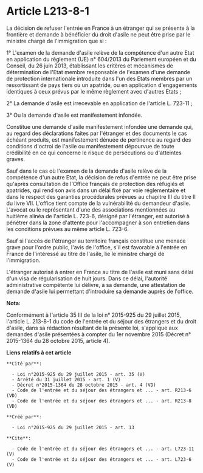 # Article L213-8-1

La décision de refuser l'entrée en France à un étranger qui se présente à la frontière et demande à bénéficier du droit
d'asile ne peut être prise par le ministre chargé de l'immigration que si : 

1° L'examen de la demande d'asile relève de la compétence d'un autre Etat en application du règlement (UE) n° 604/2013 du
Parlement européen et du Conseil, du 26 juin 2013, établissant les critères et mécanismes de détermination de l'Etat membre
responsable de l'examen d'une demande de protection internationale introduite dans l'un des Etats membres par un
ressortissant de pays tiers ou un apatride, ou en application d'engagements identiques à ceux prévus par le même règlement
avec d'autres Etats ; 

2° La demande d'asile est irrecevable en application de l'article L. 723-11 ; 

3° Ou la demande d'asile est manifestement infondée. 

Constitue une demande d'asile manifestement infondée une demande qui, au regard des déclarations faites par l'étranger et des
documents le cas échéant produits, est manifestement dénuée de pertinence au regard des conditions d'octroi de l'asile ou
manifestement dépourvue de toute crédibilité en ce qui concerne le risque de persécutions ou d'atteintes graves. 

Sauf dans le cas où l'examen de la demande d'asile relève de la compétence d'un autre Etat, la décision de refus d'entrée ne
peut être prise qu'après consultation de l'Office français de protection des réfugiés et apatrides, qui rend son avis dans un
délai fixé par voie réglementaire et dans le respect des garanties procédurales prévues au chapitre III du titre II du livre
VII. L'office tient compte de la vulnérabilité du demandeur d'asile. L'avocat ou le représentant d'une des associations
mentionnées au huitième alinéa de l'article L. 723-6, désigné par l'étranger, est autorisé à pénétrer dans la zone d'attente
pour l'accompagner à son entretien dans les conditions prévues au même article L. 723-6. 

Sauf si l'accès de l'étranger au territoire français constitue une menace grave pour l'ordre public, l'avis de l'office, s'il
est favorable à l'entrée en France de l'intéressé au titre de l'asile, lie le ministre chargé de l'immigration. 

L'étranger autorisé à entrer en France au titre de l'asile est muni sans délai d'un visa de régularisation de huit jours.
Dans ce délai, l'autorité administrative compétente lui délivre, à sa demande, une attestation de demande d'asile lui
permettant d'introduire sa demande auprès de l'office.

**Nota:**

Conformément à l'article 35 III de la loi n° 2015-925 du 29 juillet 2015, l'article L. 213-8-1 du code de l'entrée et du
séjour des étrangers et du droit d'asile, dans sa rédaction résultant de la présente loi, s'applique aux demandes d'asile
présentées à compter du 1er novembre 2015 (Décret n° 2015-1364 du 28 octobre 2015, article 4).

**Liens relatifs à cet article**

	**Cité par**:

	  - Loi n°2015-925 du 29 juillet 2015 - art. 35 (V)
	  - Arrêté du 31 juillet 2015 - art. 1 (V)
	  - Décret n°2015-1364 du 28 octobre 2015 - art. 4 (VD)
	  - Code de l'entrée et du séjour des étrangers et ... - art. R213-6 (VD)
	  - Code de l'entrée et du séjour des étrangers et ... - art. R213-8 (VD)

	**Créé par**:

	  - Loi n°2015-925 du 29 juillet 2015 - art. 13

	**Cite**:

	  - Code de l'entrée et du séjour des étrangers et ... - art. L723-11 (V)
	  - Code de l'entrée et du séjour des étrangers et ... - art. L723-6 (V)
